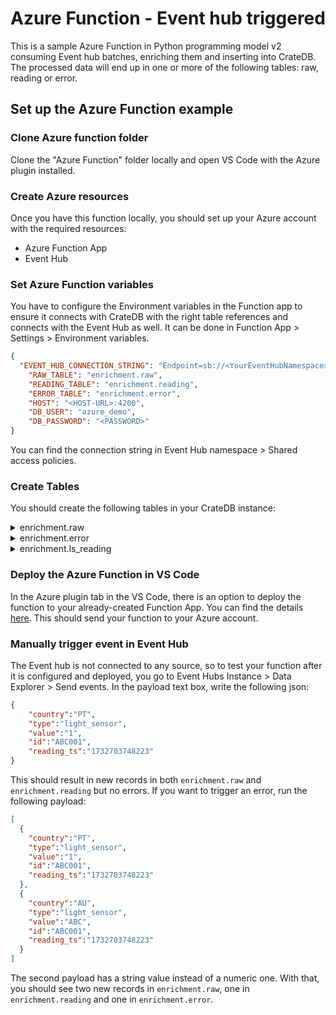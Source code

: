 # Azure Function - Event hub triggered

This is a sample Azure Function in Python programming model v2 consuming Event hub batches, enriching them and inserting into CrateDB. The processed data will end up in one or more of the following tables: raw, reading or error. 

## Set up the Azure Function example

### Clone Azure function folder
Clone the "Azure Function" folder locally and open VS Code with the Azure plugin installed.

### Create Azure resources
Once you have this function locally, you should set up your Azure account with the required resources:

- Azure Function App
- Event Hub

### Set Azure Function variables
You have to configure the Environment variables in the Function app to ensure it connects with CrateDB with the right table references and connects with the Event Hub as well. It can be done in Function App > Settings > Environment variables.
```json
{
  "EVENT_HUB_CONNECTION_STRING": "Endpoint=sb://<YourEventHubNamespace>.servicebus.windows.net/;SharedAccessKeyName=<YourPolicyName>;SharedAccessKey=<YourKey>",
    "RAW_TABLE": "enrichment.raw",
    "READING_TABLE": "enrichment.reading",
    "ERROR_TABLE": "enrichment.error",
    "HOST": "<HOST-URL>:4200",
    "DB_USER": "azure_demo",
    "DB_PASSWORD": "<PASSWORD>"
}
  ```
You can find the connection string in Event Hub namespace > Shared access policies.

### Create Tables
You should create the following tables in your CrateDB instance:
<details>
  <summary>enrichment.raw</summary>

  ```sql
  
CREATE TABLE IF NOT EXISTS "enrichment"."raw" (
   "insert_ts" TIMESTAMP WITH TIME ZONE,
   "payload" OBJECT(IGNORED),
   "trace_id" TEXT
)
  ```
</details>
<details>
  <summary>enrichment.error</summary>

  ```sql
  
CREATE TABLE IF NOT EXISTS "enrichment"."error" (
   "error" OBJECT(IGNORED),
   "payload" OBJECT(IGNORED),
   "insert_ts" TIMESTAMP WITH TIME ZONE,
   "type" TEXT,
   "trace_id" TEXT
)
  ```
</details>
<details>
  <summary>enrichment.ls_reading</summary>

  ```sql
  
CREATE TABLE IF NOT EXISTS "enrichment"."reading" (
   "country" TEXT,
   "value" REAL,
   "insert_ts" TIMESTAMP WITH TIME ZONE,
   "reading_ts" TIMESTAMP WITH TIME ZONE,
   "trace_id" TEXT,
   "id" TEXT
)
  ```
</details>

### Deploy the Azure Function in VS Code
In the Azure plugin tab in the VS Code, there is an option to deploy the function to your already-created Function App. You can find the details [here](https://learn.microsoft.com/en-us/azure/azure-functions/functions-develop-vs-code?tabs=node-v4%2Cpython-v2%2Cisolated-process%2Cquick-create&pivots=programming-language-python#republish-project-files). This should send your function to your Azure account.

### Manually trigger event in Event Hub
The Event hub is not connected to any source, so to test your function after it is configured and deployed, you go to Event Hubs Instance > Data Explorer > Send events. In the payload text box, write the following json:
```json
{
    "country":"PT",
    "type":"light_sensor",
    "value":"1",
    "id":"ABC001",
    "reading_ts":"1732703748223"
}
  ```
This should result in new records in both `enrichment.raw` and `enrichment.reading` but no errors.
If you want to trigger an error, run the following payload:
```json
[
  {
    "country":"PT",
    "type":"light_sensor",
    "value":"1",
    "id":"ABC001",
    "reading_ts":"1732703748223"
  },
  {
    "country":"AU",
    "type":"light_sensor",
    "value":"ABC",
    "id":"ABC001",
    "reading_ts":"1732703748223"
  }
]
  ```
The second payload has a string value instead of a numeric one. With that, you should see two new records in `enrichment.raw`, one in `enrichment.reading` and one in `enrichment.error`.